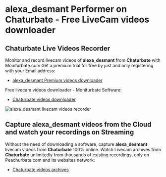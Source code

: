 # alexa_desmant Performer on Chaturbate - Free LiveCam videos downloader

## Chaturbate Live Videos Recorder

Monitor and record livecam videos of **alexa_desmant** from **Chaturbate** with Moniturbate.com
Get a premium trial for free by just and only registering with your Email address:
* [alexa_desmant Premium videos downloader](https://moniturbate.com/request-demo-licence-key.html)

Free livecam videos downloader - Moniturbate Software:
* [Chaturbate videos downloader](https://moniturbate.com/moniturbate-download-software.html)

![alexa_desmant livecam videos recorder](https://peachurnet.com/templates/moniturbate-software.png)


## Capture alexa_desmant videos from the Cloud and watch your recordings on Streaming

Without the need of downloading a software, capture **alexa_desmant** livecam videos from **Chaturbate** 100% online.
Watch Livecam archives from **Chaturbate** unlimitedly from thousands of existing recordings, only on Peachurbate.com and its websites network:
* [Chaturbate videos archives](https://peachurnet.com/)